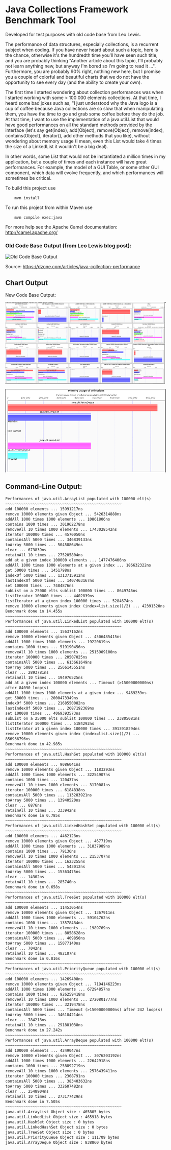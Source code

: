 # Java Collections Framework Benchmark Tool

Developed for test purposes with old code base from Leo Lewis.

The performance of data structures, especially collections, 
is a recurrent subject when coding. If you have never heard about such a topic, 
here is the chance, otherwise it's the hundredth time you'll have seen such title, 
and you are probably thinking "Another article about this topic, 
I'll probably not learn anything new, but anyway I'm bored so I'm going to read it …". 
Furthermore, you are probably 90% right, nothing new here, 
but I promise you a couple of colorful and 
beautiful charts that we do not have the opportunity to see every day 
(and the ability to create your own).

The first time I started wondering about collection performances was 
when I started working with some > 100 000 elements collections. 
At that time, I heard some bad jokes such as, 
"I just understood why the Java logo is a cup of coffee because 
Java collections are so slow that when manipulating them, 
you have the time to go and grab some coffee before they do the job.
At that time, I want to use the implementation of a java.util.List that 
would have good performances on all the standard methods provided by the interface 
(let's say get(index), add(Object), remove(Object), remove(index), contains(Object), 
iterator(), add other methods that you like), without wondering about memory usage 
(I mean, even this List would take 4 times the size of a LinkedList 
it wouldn't be a big deal).

In other words, some List that would not be instantiated a million times 
in my application, but a couple of times and each instance 
will have great performances. For example, the model of a GUI Table, 
or some other GUI component, which data will evolve frequently, 
and which performances will sometimes be critical.


To build this project use

```
    mvn install
```

To run this project from within Maven use

```
    mvn compile exec:java
```

For more help see the Apache Camel documentation: http://camel.apache.org/

### Old Code Base Output (from Leo Lewis blog post):

![Old Code Base Output](http://4.bp.blogspot.com/-eor4DBhjVFU/UEFtIsHli3I/AAAAAAAAAGA/vg6oUjFMjDU/s1600/ListPerf.png)

Source: https://dzone.com/articles/java-collection-performance

## Chart Output

New Code Base Output:

![New Version Output-1](./images/1.png)

![New Version Output-2](./images/2.png)

## Command-Line Output:

```
Performances of java.util.ArrayList populated with 100000 elt(s)
~~~~~~~~~~~~~~~~~~~~~~~~~~~~~~~~~~~~~~~~~~~~~~~~~~~
add 100000 elements ... 15991217ns
remove 10000 elements given Object ... 5426314888ns
addAll 1000 times 1000 elements ... 10861806ns
contains 1000 times ... 301962278ns
removeAll 10 times 1000 elements ... 1743028542ns
iterator 100000 times ... 4570050ns
containsAll 5000 times ... 346839133ns
toArray 5000 times ... 504588649ns
clear ... 673839ns
retainAll 10 times ... 275205804ns
add at a given index 100000 elements ... 1477476406ns
addAll 1000 times 1000 elements at a given index ... 186632322ns
get 50000 times ... 1451798ns
indexOf 5000 times ... 1313715912ns
lastIndexOf 5000 times ... 1407463167ns
set 100000 times ... 7484876ns
subList on a 25000 elts sublist 100000 times ... 8649746ns
listIterator 100000 times ... 4402839ns
listIterator at a given index 100000 times ... 5284674ns
remove 10000 elements given index (index=list.size()/2) ... 42391320ns
Benchmark done in 14.455s
~~~~~~~~~~~~~~~~~~~~~~~~~~~~~~~~~~~~~~~~~~~~~~~~~~~
Performances of java.util.LinkedList populated with 100000 elt(s)
~~~~~~~~~~~~~~~~~~~~~~~~~~~~~~~~~~~~~~~~~~~~~~~~~~~
add 100000 elements ... 15637162ns
remove 10000 elements given Object ... 4506485415ns
addAll 1000 times 1000 elements ... 19220619ns
contains 1000 times ... 519190456ns
removeAll 10 times 1000 elements ... 2515909100ns
iterator 100000 times ... 20507025ns
containsAll 5000 times ... 613661649ns
toArray 5000 times ... 2566145551ns
clear ... 2893781ns
retainAll 10 times ... 194976525ns
add at a given index 100000 elements ... Timeout (>15000000000ns) after 84090 loop(s)
addAll 1000 times 1000 elements at a given index ... 9469239ns
get 50000 times ... 2000473349ns
indexOf 5000 times ... 2168550082ns
lastIndexOf 5000 times ... 2687192369ns
set 100000 times ... 4069393573ns
subList on a 25000 elts sublist 100000 times ... 23805081ns
listIterator 100000 times ... 5184292ns
listIterator at a given index 100000 times ... 3913918294ns
remove 10000 elements given index (index=list.size()/2) ... 856936796ns
Benchmark done in 42.985s
~~~~~~~~~~~~~~~~~~~~~~~~~~~~~~~~~~~~~~~~~~~~~~~~~~~
Performances of java.util.HashSet populated with 100000 elt(s)
~~~~~~~~~~~~~~~~~~~~~~~~~~~~~~~~~~~~~~~~~~~~~~~~~~~
add 100000 elements ... 9086041ns
remove 10000 elements given Object ... 1183293ns
addAll 1000 times 1000 elements ... 32254907ns
contains 1000 times ... 120437ns
removeAll 10 times 1000 elements ... 3170081ns
iterator 100000 times ... 6184838ns
containsAll 5000 times ... 113283921ns
toArray 5000 times ... 13940520ns
clear ... 6876ns
retainAll 10 times ... 333942ns
Benchmark done in 0.785s
~~~~~~~~~~~~~~~~~~~~~~~~~~~~~~~~~~~~~~~~~~~~~~~~~~~
Performances of java.util.LinkedHashSet populated with 100000 elt(s)
~~~~~~~~~~~~~~~~~~~~~~~~~~~~~~~~~~~~~~~~~~~~~~~~~~~
add 100000 elements ... 4462128ns
remove 10000 elements given Object ... 467719ns
addAll 1000 times 1000 elements ... 31837989ns
contains 1000 times ... 79136ns
removeAll 10 times 1000 elements ... 2153707ns
iterator 100000 times ... 1623255ns
containsAll 5000 times ... 543012ns
toArray 5000 times ... 15363475ns
clear ... 14302ns
retainAll 10 times ... 285740ns
Benchmark done in 0.658s
~~~~~~~~~~~~~~~~~~~~~~~~~~~~~~~~~~~~~~~~~~~~~~~~~~~
Performances of java.util.TreeSet populated with 100000 elt(s)
~~~~~~~~~~~~~~~~~~~~~~~~~~~~~~~~~~~~~~~~~~~~~~~~~~~
add 100000 elements ... 11453054ns
remove 10000 elements given Object ... 1367911ns
addAll 1000 times 1000 elements ... 59104762ns
contains 1000 times ... 13578484ns
removeAll 10 times 1000 elements ... 1989769ns
iterator 100000 times ... 8058628ns
containsAll 5000 times ... 409850ns
toArray 5000 times ... 15077140ns
clear ... 7042ns
retainAll 10 times ... 482107ns
Benchmark done in 0.816s
~~~~~~~~~~~~~~~~~~~~~~~~~~~~~~~~~~~~~~~~~~~~~~~~~~~
Performances of java.util.PriorityQueue populated with 100000 elt(s)
~~~~~~~~~~~~~~~~~~~~~~~~~~~~~~~~~~~~~~~~~~~~~~~~~~~
add 100000 elements ... 14269408ns
remove 10000 elements given Object ... 7194146223ns
addAll 1000 times 1000 elements ... 67294857ns
contains 1000 times ... 926259418ns
removeAll 10 times 1000 elements ... 2720801777ns
iterator 100000 times ... 3219478ns
containsAll 5000 times ... Timeout (>15000000000ns) after 242 loop(s)
toArray 5000 times ... 346184214ns
clear ... 784218ns
retainAll 10 times ... 291881038ns
Benchmark done in 27.242s
~~~~~~~~~~~~~~~~~~~~~~~~~~~~~~~~~~~~~~~~~~~~~~~~~~~
Performances of java.util.ArrayDeque populated with 100000 elt(s)
~~~~~~~~~~~~~~~~~~~~~~~~~~~~~~~~~~~~~~~~~~~~~~~~~~~
add 100000 elements ... 4249047ns
remove 10000 elements given Object ... 3076203192ns
addAll 1000 times 1000 elements ... 22642918ns
contains 1000 times ... 258892719ns
removeAll 10 times 1000 elements ... 2576439411ns
iterator 100000 times ... 2308791ns
containsAll 5000 times ... 383403632ns
toArray 5000 times ... 332607482ns
clear ... 2548904ns
retainAll 10 times ... 273177429ns
Benchmark done in 7.505s
~~~~~~~~~~~~~~~~~~~~~~~~~~~~~~~~~~~~~~~~~~~~~~~~~~~
java.util.ArrayList Object size : 465805 bytes
java.util.LinkedList Object size : 465918 bytes
java.util.HashSet Object size : 0 bytes
java.util.LinkedHashSet Object size : 0 bytes
java.util.TreeSet Object size : 0 bytes
java.util.PriorityQueue Object size : 111709 bytes
java.util.ArrayDeque Object size : 838860 bytes

```

